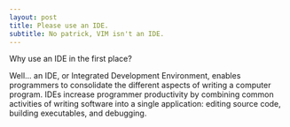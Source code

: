 ```yaml
---
layout: post
title: Please use an IDE.
subtitle: No patrick, VIM isn't an IDE.
---
```

Why use an IDE in the first place?


Well... an IDE, or Integrated Development Environment, enables programmers to consolidate the different aspects of writing a computer program. IDEs increase programmer productivity by combining common activities of writing software into a single application: editing source code, building executables, and debugging.